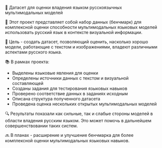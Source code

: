 🚀 Датасет для оценки владения языком русскоязычных мультимодальных моделей

💭 Этот проект представляет собой набор данных (бенчмарк) для комплексной оценки способности мультимодальных языковых моделей использовать русский язык в контексте визуальной информации.

🎯 Цель - создать датасет, позволяющий оценить, насколько хорошо модели, работающие с текстом и изображениями, владеют различными аспектами русского языка.

📚 В рамках проекта:
- Выделены языковые явления для оценки
- Определены источники данных с текстом и визуальной составляющей
- Созданы задания для тестирования языковых навыков
- Проверено соответствие данных в заданиях исходным
- Описана структура полученного датасета
- Проведена оценка нескольких открытых мультимодальных моделей

🔍 Результаты показали как сильные, так и слабые стороны моделей в области владения русским языком. Это может помочь в дальнейшем совершенствовании таких систем.

🔜 В планах - расширение и улучшение бенчмарка для более комплексной оценки мультимодальных языковых навыков.
